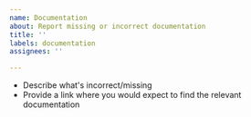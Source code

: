 ```yaml
---
name: Documentation
about: Report missing or incorrect documentation
title: ''
labels: documentation
assignees: ''

---
```


- Describe what's incorrect/missing
- Provide a link where you would expect to find the relevant documentation